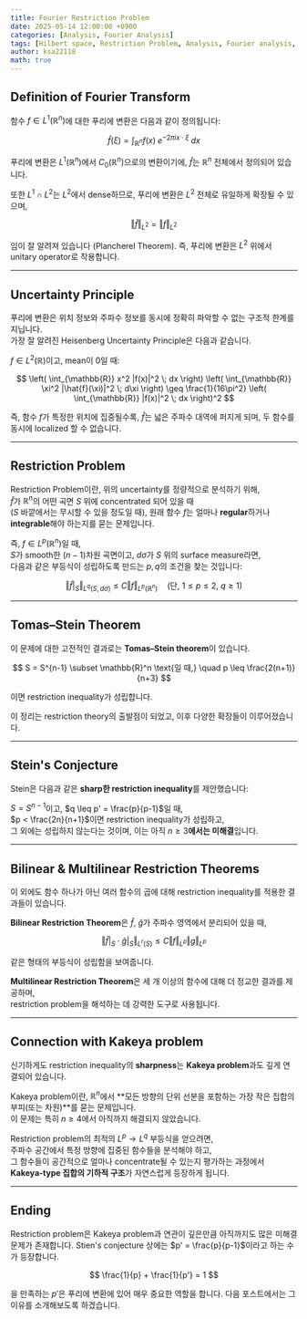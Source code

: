 ```yaml
---
title: Fourier Restriction Problem
date: 2025-05-14 12:00:00 +0900
categories: [Analysis, Fourier Analysis]
tags: [Hilbert space, Restriction Problem, Analysis, Fourier analysis, Functional Analysis]
author: ksa22118
math: true
---
```



## Definition of Fourier Transform

함수 $f \in L^1(\mathbb{R}^n)$에 대한 푸리에 변환은 다음과 같이 정의됩니다:

$$
\hat{f}(\xi) = \int_{\mathbb{R}^n} f(x) \; e^{-2\pi i x \cdot \xi} \; dx
$$

푸리에 변환은 $L^1(\mathbb{R}^n)$에서 $C_0(\mathbb{R}^n)$으로의 변환이기에, $\hat{f}$는 $\mathbb{R}^n$ 전체에서 정의되어 있습니다.

또한 $L^1 \cap L^2$는 $L^2$에서 dense하므로, 푸리에 변환은 $L^2$ 전체로 유일하게 확장될 수 있으며,

$$
\Vert\hat{f}\Vert_{L^2} = \Vert f \Vert_{L^2}
$$

임이 잘 알려져 있습니다 (Plancherel Theorem). 즉, 푸리에 변환은 $L^2$ 위에서 unitary operator로 작용합니다.

---

## Uncertainty Principle

푸리에 변환은 위치 정보와 주파수 정보를 동시에 정확히 파악할 수 없는 구조적 한계를 지닙니다.  
가장 잘 알려진 Heisenberg Uncertainty Principle은 다음과 같습니다.

$f \in L^2(\mathbb{R})$이고, mean이 0일 때:

$$
\left( \int_{\mathbb{R}} x^2 |f(x)|^2 \; dx \right)
\left( \int_{\mathbb{R}} \xi^2 |\hat{f}(\xi)|^2 \; d\xi \right)
\geq \frac{1}{16\pi^2} \left( \int_{\mathbb{R}} |f(x)|^2 \; dx \right)^2
$$

즉, 함수 $f$가 특정한 위치에 집중될수록, $\hat{f}$는 넓은 주파수 대역에 퍼지게 되며, 두 함수를 동시에 localized 할 수 없습니다.

---

## Restriction Problem

Restriction Problem이란, 위의 uncertainty를 정량적으로 분석하기 위해,  
$\hat{f}$가 $\mathbb{R}^n$의 어떤 곡면 $S$ 위에 concentrated 되어 있을 때  
($S$ 바깥에서는 무시할 수 있을 정도일 때), 원래 함수 $f$는 얼마나 **regular**하거나 **integrable**해야 하는지를 묻는 문제입니다.

즉, $f \in L^p(\mathbb{R}^n)$일 때,  
$S$가 smooth한 $(n-1)$차원 곡면이고, $d\sigma$가 $S$ 위의 surface measure라면,  
다음과 같은 부등식이 성립하도록 만드는 $p, q$의 조건을 찾는 것입니다:

$$
\Vert\hat{f}\vert_S\Vert_{L^q(S, d\sigma)} \leq C \Vert f\Vert_{L^p(\mathbb{R}^n)} \quad \text{(단, $1 \leq p \leq 2$, $q \geq 1$)}
$$

---


## Tomas–Stein Theorem

이 문제에 대한 고전적인 결과로는 **Tomas–Stein theorem**이 있습니다.

$$
S = S^{n-1} \subset \mathbb{R}^n \text{일 때,} \quad p \leq \frac{2(n+1)}{n+3}
$$

이면 restriction inequality가 성립합니다.

이 정리는 restriction theory의 출발점이 되었고, 이후 다양한 확장들이 이루어졌습니다.

---

## Stein's Conjecture

Stein은 다음과 같은 **sharp한 restriction inequality**를 제안했습니다:

$S = S^{n-1}$이고, $q \leq p' = \frac{p}{p-1}$일 때,  
$p < \frac{2n}{n+1}$이면 restriction inequality가 성립하고,  
그 외에는 성립하지 않는다는 것이며, 이는 아직 $n \geq 3$**에서는 미해결**입니다.

---

## Bilinear & Multilinear Restriction Theorems

이 외에도 함수 하나가 아닌 여러 함수의 곱에 대해 restriction inequality를 적용한 결과들이 있습니다.

**Bilinear Restriction Theorem**은 $\hat{f}$, $\hat{g}$가 주파수 영역에서 분리되어 있을 때,

$$
\Vert \hat{f}\vert_S\cdot \hat{g}\vert_S\Vert_{L^r(S)} \leq C \Vert f \Vert_{L^p} \Vert g \Vert_{L^p}
$$

같은 형태의 부등식이 성립함을 보여줍니다.

**Multilinear Restriction Theorem**은 세 개 이상의 함수에 대해 더 정교한 결과를 제공하며,  
restriction problem을 해석하는 데 강력한 도구로 사용됩니다.

---

## Connection with Kakeya problem

신기하게도 restriction inequality의 **sharpness**는 **Kakeya problem**과도 깊게 연결되어 있습니다.

Kakeya problem이란, $\mathbb{R}^n$에서 **모든 방향의 단위 선분을 포함하는 가장 작은 집합의 부피(또는 차원)**를 묻는 문제입니다.  
이 문제는 특히 $n \geq 4$에서 아직까지 해결되지 않았습니다.

Restriction problem의 최적의 $L^p \to L^q$ 부등식을 얻으려면,  
주파수 공간에서 특정 방향에 집중된 함수들을 분석해야 하고,  
그 함수들이 공간적으로 얼마나 concentrate될 수 있는지 평가하는 과정에서  
**Kakeya-type 집합의 기하적 구조**가 자연스럽게 등장하게 됩니다.

---

## Ending

Restriction problem은 Kakeya problem과 연관이 깊은만큼 아직까지도 많은 미해결 문제가 존재합니다. Stien's conjecture 상에는 $p' = \frac{p}{p-1}$이라고 하는 수가 등장합니다.

$$
\frac{1}{p} + \frac{1}{p'} = 1
$$

을 만족하는 $p'$은 푸리에 변환에 있어 매우 중요한 역할을 합니다. 다음 포스트에서는 그 이유를 소개해보도록 하겠습니다.
